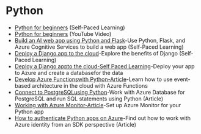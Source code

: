 # Python
- [Python for beginners](https://docs.microsoft.com/en-us/learn/paths/beginner-python/) (Self-Paced Learning)
- [Python for beginners](https://www.youtube.com/playlist?list=PLlrxD0HtieHhS8VzuMCfQD4uJ9yne1mE6) (YouTube Video)
- [Build an AI web app using Python and Flask](https://docs.microsoft.com/en-us/learn/modules/python-flask-build-ai-web-app/)-Use Python, Flask, and Azure Cognitive Services to build a web app (Self-Paced Learning)
- [Deploy a Django app to the cloud](https://docs.microsoft.com/en-us/learn/modules/django-get-started/)-Explore the benefits of Django (Self-Paced Learning)
- [Deploy a Django appto the cloud-Self Paced Learning](https://docs.microsoft.com/en-us/learn/modules/django-deployment/)-Deploy your app to Azure and create a databasefor the data
- [Develop Azure Functionswith Python-Article](https://docs.microsoft.com/en-us/azure/azure-functions/functions-reference-python?tabs=asgi%2Capplication-level)-Learn how to use event-based architecture in the cloud with Azure Functions
- [Connect to PostgreSQLusing Python](https://docs.microsoft.com/en-us/azure/postgresql/single-server/connect-python)-Work with Azure Database for PostgreSQL and run SQL statements using Python (Article)
- [Working with Azure Monitor-Article](https://docs.microsoft.com/en-us/azure/azure-monitor/app/opencensus-python)-Set up Azure Monitor for your Python app
- [How to authenticate Python apps on Azure](https://docs.microsoft.com/en-us/azure/developer/python/sdk/authentication-overview)-Find out how to work with Azure identity from an SDK perspective (Article)
